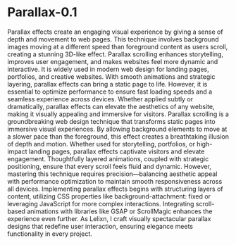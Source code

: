 # Parallax-0.1

Parallax effects create an engaging visual experience by giving a sense of depth and movement to web pages. This technique involves background images moving at a different speed than foreground content as users scroll, creating a stunning 3D-like effect. Parallax scrolling enhances storytelling, improves user engagement, and makes websites feel more dynamic and interactive. It is widely used in modern web design for landing pages, portfolios, and creative websites. With smooth animations and strategic layering, parallax effects can bring a static page to life. However, it is essential to optimize performance to ensure fast loading speeds and a seamless experience across devices. Whether applied subtly or dramatically, parallax effects can elevate the aesthetics of any website, making it visually appealing and immersive for visitors.
            Parallax scrolling is a groundbreaking web design technique that transforms static pages into immersive visual experiences. By allowing background elements to move at a slower pace than the foreground, this effect creates a breathtaking illusion of depth and motion. Whether used for storytelling, portfolios, or high-impact landing pages, parallax effects captivate visitors and elevate engagement. Thoughtfully layered animations, coupled with strategic positioning, ensure that every scroll feels fluid and dynamic. However, mastering this technique requires precision—balancing aesthetic appeal with performance optimization to maintain smooth responsiveness across all devices.
Implementing parallax effects begins with structuring layers of content, utilizing CSS properties like background-attachment: fixed or leveraging JavaScript for more complex interactions. Integrating scroll-based animations with libraries like GSAP or ScrollMagic enhances the experience even further. As Lelixn, I craft visually spectacular parallax designs that redefine user interaction, ensuring elegance meets functionality in every project.
